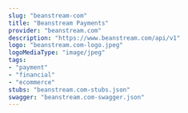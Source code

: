 ```yaml
---
slug: "beanstream-com"
title: "Beanstream Payments"
provider: "beanstream.com"
description: "https://www.beanstream.com/api/v1"
logo: "beanstream.com-logo.jpeg"
logoMediaType: "image/jpeg"
tags:
- "payment"
- "financial"
- "ecommerce"
stubs: "beanstream.com-stubs.json"
swagger: "beanstream.com-swagger.json"
---
```

